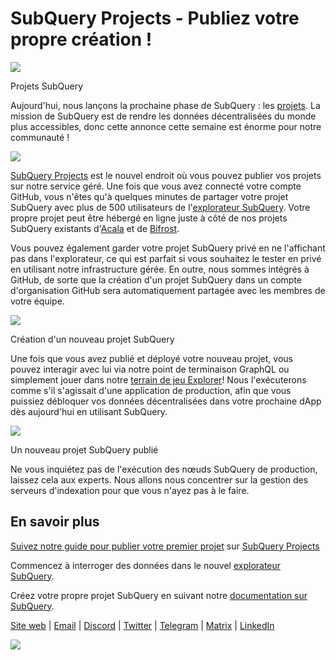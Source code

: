 # SubQuery Projects - Publiez votre propre création !

![](https://miro.medium.com/max/1400/0*Jhkt10DyMiptFocJ)

Projets SubQuery

Aujourd'hui, nous lançons la prochaine phase de SubQuery : les [projets](https://project.subquery.network). La mission de SubQuery est de rendre les données décentralisées du monde plus accessibles, donc cette annonce cette semaine est énorme pour notre communauté !



![](https://miro.medium.com/max/464/0*FTsLOuy0A4cWEwcp)

[SubQuery Projects](https://project.subquery.network) est le nouvel endroit où vous pouvez publier vos projets sur notre service géré. Une fois que vous avez connecté votre compte GitHub, vous n'êtes qu'à quelques minutes de partager votre projet SubQuery avec plus de 500 utilisateurs de l'[explorateur SubQuery](https://explorer.subquery.network/). Votre propre projet peut être hébergé en ligne juste à côté de nos projets SubQuery existants d'[Acala](https://explorer.subquery.network/subquery/OnFinality-io/acala-subql) et de [Bifrost](https://explorer.subquery.network/subquery/bifrost-finance/subql).

Vous pouvez également garder votre projet SubQuery privé en ne l'affichant pas dans l'explorateur, ce qui est parfait si vous souhaitez le tester en privé en utilisant notre infrastructure gérée. En outre, nous sommes intégrés à GitHub, de sorte que la création d'un projet SubQuery dans un compte d'organisation GitHub sera automatiquement partagée avec les membres de votre équipe.



![](https://miro.medium.com/max/1400/1*IupCbHA6aaal26sYbK-Hbw.png)

Création d'un nouveau projet SubQuery

Une fois que vous avez publié et déployé votre nouveau projet, vous pouvez interagir avec lui via notre point de terminaison GraphQL ou simplement jouer dans notre [terrain de jeu Explorer](https://explorer.subquery.network/)! Nous l'exécuterons comme s'il s'agissait d'une application de production, afin que vous puissiez débloquer vos données décentralisées dans votre prochaine dApp dès aujourd'hui en utilisant SubQuery.



![](https://miro.medium.com/max/1400/1*Re6uHuy05UzWttfWQBM6hg.png)

Un nouveau projet SubQuery publié

Ne vous inquiétez pas de l'exécution des nœuds SubQuery de production, laissez cela aux experts. Nous allons nous concentrer sur la gestion des serveurs d'indexation pour que vous n'ayez pas à le faire.

## En savoir plus

[Suivez notre guide pour publier votre premier projet](https://doc.subquery.network/publish/publish.html) sur [SubQuery Projects](https://project.subquery.network)

Commencez à interroger des données dans le nouvel [explorateur SubQuery](https://explorer.subquery.network/).

Créez votre propre projet SubQuery en suivant notre [documentation sur SubQuery](https://doc.subquery.network/).

[Site web](https://subquery.network/) | [Email](mailto:hello@subquery.network) | [Discord](https://discord.com/invite/78zg8aBSMG) | [Twitter](https://twitter.com/subquerynetwork) | [Telegram](https://t.me/subquerynetwork) | [Matrix](https://matrix.to/#/#subquery:matrix.org) | [LinkedIn](https://www.linkedin.com/company/subquery)

![](https://miro.medium.com/max/1400/0*4Yetj66AO5gHV2rt)